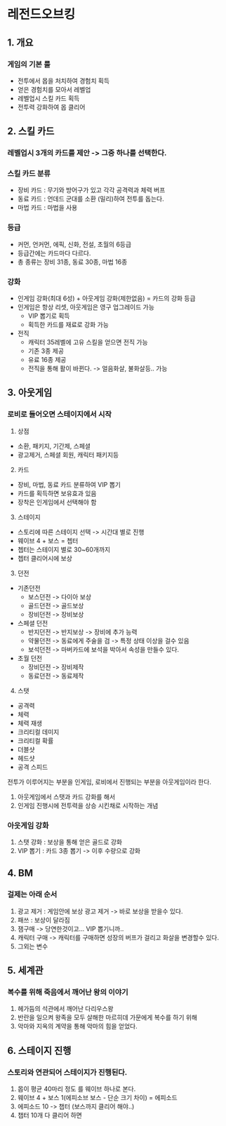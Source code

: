 # 레전드오브킹
## 1. 개요
### 게임의 기본 룰
 - 전투에서 몹을 처치하여 경험치 획득
 - 얻은 경험치를 모아서 레벨업 
 - 레벨업시 스킬 카드 획득 
 - 전투력 강화하여 몹 클리어
 
## 2. 스킬 카드
### 레벨업시 3개의 카드를 제안 -> 그중 하나를 선택한다.
### 스킬 카드 분류
 - 장비 카드 : 무기와 방어구가 있고 각각 공격력과 체력 버프
 - 동료 카드 : 언데드 군대를 소환 (밀리)하여 전투를 돕는다.
 - 마법 카드 : 마법을 사용 

### 등급 
 - 커먼, 언커먼, 에픽, 신화, 전설, 초월의 6등급 
 - 등급간에는 카드마다 다르다.
 - 총 종류는 장비 31종, 동료 30종, 마법 16종 

### 강화
 - 인게임 강화(최대 6성) + 아웃게임 강화(제한없음) = 카드의 강화 등급
 - 인게임은 항상 리셋, 아웃게임은 영구 업그레이드 가능
   - VIP 뽑기로 획득
   - 획득한 카드를 재료로 강화 가능 
 - 전직
   - 캐릭터 35레벨에 고유 스킬을 얻으면 전직 가능
   - 기존 3종 제공 
   - 유료 16종 제공
   - 전직을 통해 활이 바뀐다. -> 얼음화살, 불화살등.. 가능

## 3. 아웃게임
### 로비로 들어오면 스테이지에서 시작
1) 상점
  - 소환, 패키지, 기간제, 스페셜
  - 광고제거, 스페셜 회원, 캐릭터 패키지등

2) 카드
  - 장비, 마법, 동료 카드 분류하여 VIP 뽑기
  - 카드를 획득하면 보유효과 있음
  - 장착은 인게임에서 선택해야 함
 
3) 스테이지
  - 스토리에 따른 스테이지 선택 -> 시간대 별로 진행
  - 웨이브 4 + 보스 = 쳅터
  - 쳅터는 스테이지 별로 30~60개까지  
  - 쳅터 클리어시에 보상 

3) 던전
  - 기존던전
    - 보스던전 -> 다이아 보상
    - 골드던전 -> 골드보상
    - 장비던전 -> 장비보상
  - 스페셜 던전
    - 반지던전 -> 반지보상 -> 장비에 추가 능력
    - 약물던전 -> 동료에게 주술을 검 -> 특정 상태 이상을 걸수 있음
    - 보석던전 -> 마버카드에 보석을 박아서 속성을 만들수 있다. 
  - 초월 던전
    - 장비던전 -> 장비제작
    - 동료던전 -> 동료제작 

4) 스탯
  - 공격력
  - 체력
  - 체력 재생
  - 크리티컬 데미지
  - 크리티컬 확률
  - 더블샷
  - 헤드샷
  - 공격 스피드

 전투가 이루어지는 부분을 인게임, 로비에서 진행되는 부분을 아웃게임이라 한다. 
1) 아웃게임에서 스탯과 카드 강화를 해서 
2) 인게임 진행시에 전투력을 상승 시킨채로 시작하는 개념

### 아웃게임 강화 
1) 스탯 강화 : 보상을 통해 얻은 골드로 강화
2) VIP 뽑기 : 카드 3종 뽑기 -> 이후 수량으로 강화 

## 4. BM
### 걸제는 아래 순서
1) 광고 제거 : 게임안에 보상 광고 제거 -> 바로 보상을 받을수 있다. 
2) 패쓰 : 보상이 달라짐
3) 잼구매 -> 당연한것이고... VIP 뽑기니까..
4) 캐릭터 구매 -> 캐릭터를 구매하면 성장의 버프가 걸리고 화살을 변경할수 있다.
5) 그외는 변수

## 5. 세계관
### 복수를 위해 죽음에서 깨어난 왕의 이야기
1) 헤가듬의 석관에서 깨어난 다리우스왕
2) 반란을 일으켜 왕족을 모두 살해한 마르히데 가문에게 복수를 하기 위해
3) 악마와 지옥의 계약을 통해 악마의 힘을 얻었다. 

## 6. 스테이지 진행
### 스토리와 연관되어 스테이지가 진행된다.
1) 몹이 평균 40마리 정도 를 웨이브 하나로 본다. 
2) 웨이브 4 + 보스 1(에피소브 보스 - 단순 크기 차이) = 에피소드
3) 에피소드 10 -> 챕터 (보스까지 클리어 해야..)
4) 챕터 10개 다 클리어 하면 
